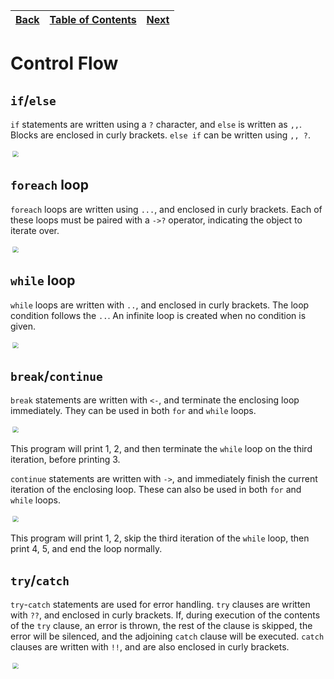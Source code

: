 [Back](08builtins.md) | [Table of Contents](tableofcontents.md) | [Next](10functions.md)
---                   | ---                                     | ---

# Control Flow

## `if`/`else`

`if` statements are written using a `?` character, and `else` is written as `,,`.
Blocks are enclosed in curly brackets.
`else if` can be written using `,, ?`.

<p align="left">
    <img src="images/21ifelse.png" style="transform: scale(0.6)">
</p>

## `foreach` loop

`foreach` loops are written using `...`, and enclosed in curly brackets.
Each of these loops must be paired with a `->?` operator, indicating the object to iterate over.

<p align="left">
    <img src="images/22foreach.png" style="transform: scale(0.6)">
</p>

## `while` loop

`while` loops are written with `..`, and enclosed in curly brackets.
The loop condition follows the `..`.
An infinite loop is created when no condition is given.

<p align="left">
    <img src="images/23while.png" style="transform: scale(0.6)">
</p>

## `break`/`continue`

`break` statements are written with `<-`, and terminate the enclosing loop immediately.
They can be used in both `for` and `while` loops.

<p align="left">
    <img src="images/24break.png" style="transform: scale(0.6)">
</p>

This program will print 1, 2, and then terminate the `while` loop on the third iteration, before printing 3.

`continue` statements are written with `->`, and immediately finish the current iteration of the enclosing loop.
These can also be used in both `for` and `while` loops.

<p align="left">
    <img src="images/25continue.png" style="transform: scale(0.6)">
</p>

This program will print 1, 2, skip the third iteration of the `while` loop, then print 4, 5, and end the loop normally.

## `try`/`catch`

`try`-`catch` statements are used for error handling.
`try` clauses are written with `??`, and enclosed in curly brackets.
If, during execution of the contents of the `try` clause, an error is thrown, the rest of the clause is skipped, the error will be silenced, and the adjoining `catch` clause will be executed.
`catch` clauses are written with `!!`, and are also enclosed in curly brackets.

<p align="left">
    <img src="images/26trycatch.png" style="transform: scale(0.6)">
</p>
